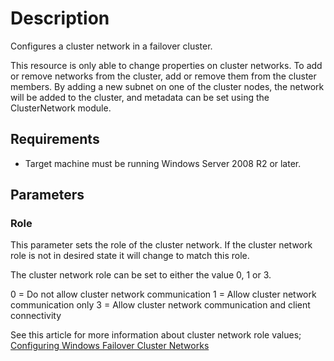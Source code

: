 # Description

Configures a cluster network in a failover cluster.

This resource is only able to change properties on cluster networks.
To add or remove networks from the cluster, add or remove them from
the cluster members. By adding a new subnet on one of the cluster
nodes, the network will be added to the cluster, and metadata can be
set using the ClusterNetwork module.

## Requirements

* Target machine must be running Windows Server 2008 R2 or later.

## Parameters

### Role

This parameter sets the role of the cluster network. If the cluster network role
is not in desired state it will change to match this role.

The cluster network role can be set to either the value 0, 1 or 3.

0 = Do not allow cluster network communication
1 = Allow cluster network communication only
3 = Allow cluster network communication and client connectivity

See this article for more information about cluster network role values;
[Configuring Windows Failover Cluster Networks](https://blogs.technet.microsoft.com/askcore/2014/02/19/configuring-windows-failover-cluster-networks/)
